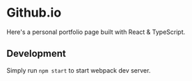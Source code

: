 # Github.io

Here's a personal portfolio page built with React & TypeScript.

## Development

Simply run `npm start` to start webpack dev server.
